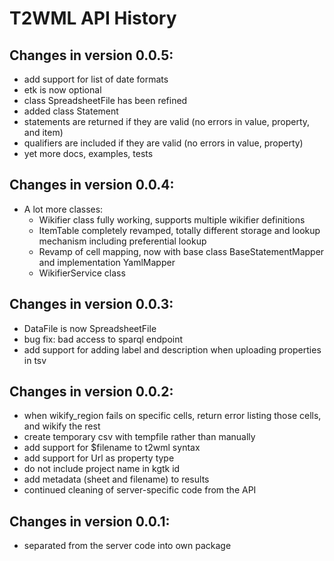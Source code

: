 T2WML API History
===================================

Changes in version 0.0.5:
-------------------------
* add support for list of date formats
* etk is now optional
* class SpreadsheetFile has been refined
* added class Statement
* statements are returned if they are valid (no errors in value, property, and item)
* qualifiers are included if they are valid (no errors in value, property)
* yet more docs, examples, tests

Changes in version 0.0.4:
-------------------------
* A lot more classes:
    * Wikifier class fully working, supports multiple wikifier definitions
    * ItemTable completely revamped, totally different storage and lookup mechanism including preferential lookup
    * Revamp of cell mapping, now with base class BaseStatementMapper and implementation YamlMapper
    * WikifierService class 

Changes in version 0.0.3:
------------------------
* DataFile is now SpreadsheetFile
* bug fix:  bad access to sparql endpoint
* add support for adding label and description when uploading properties in tsv

Changes in version 0.0.2:
-------------------------
* when wikify_region fails on specific cells, return error listing those cells, and wikify the rest
* create temporary csv with tempfile rather than manually
* add support for $filename to t2wml syntax
* add support for Url as property type
* do not include project name in kgtk id
* add metadata (sheet and filename) to results
* continued cleaning of server-specific code from the API

Changes in version 0.0.1:
-------------------------
* separated from the server code into own package